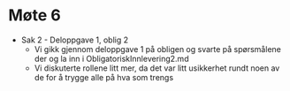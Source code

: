 # Møte 6

* Sak 2 - Deloppgave 1, oblig 2
    * Vi gikk gjennom deloppgave 1 på obligen og svarte på spørsmålene der og la inn i ObligatoriskInnlevering2.md
    * Vi diskuterte rollene litt mer, da det var litt usikkerhet rundt noen av de for å trygge alle på hva som trengs
    
